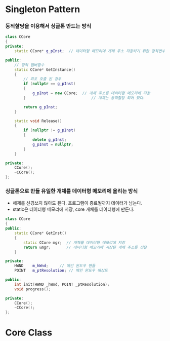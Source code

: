 # Singleton Pattern

### 동적할당을 이용해서 싱글톤 만드는 방식
```c++
class CCore
{
private:
	static CCore* g_pInst;  // 데이터형 메모리에 개제 주소 저장하기 위한 정적변수

public:
	// 정적 멤버함수
	static CCore* GetInstance()
	{
		// 최초 호출 된 경우
		if (nullptr == g_pInst)
		{
			g_pInst = new CCore;  // 개체 주소를 데이터형 메모리에 저장
		}                             // 개체는 동적할당 되어 있다.

		return g_pInst;
	}

	static void Release()
	{
		if (nullptr != g_pInst)
		{
			delete g_pInst;
			g_pInst = nullptr;
		}
	}

private:
	CCore();
	~CCore();
};
```

### 싱글톤으로 만들 유일한 **개체를 데이터형 메모리에 올리는 방식**
- 해제를 신경쓰지 않아도 된다. 프로그램이 종료될까지 데이터가 남는다.
- static은 데이터형 메모리에 저장, core 개체를 데이터형에 만든다.
```c++
class CCore
{
public:
	static CCore* GetInst()
	{
		static CCore mgr;  // 개체를 데이터형 메모리에 저장
		return &mgr;       // 데이터형 메모리에 저장된 개체 주소를 전달
	}

private:
	HWND	m_hWnd;		// 메인 윈도우 핸들
	POINT	m_ptResolution; // 메인 윈도우 해상도

public:
	int init(HWND _hWnd, POINT _ptResolution);
	void progress();

private:
	CCore();
	~CCore();
};
```









# Core Class





















